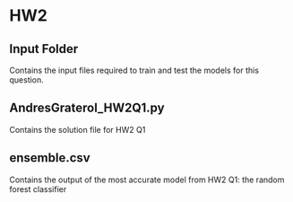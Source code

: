 # HW2
## Input Folder
Contains the input files required to train and test the models for this question. 

## AndresGraterol_HW2Q1.py
Contains the solution file for HW2 Q1

## ensemble.csv
Contains the output of the most accurate model from HW2 Q1: the random forest classifier
